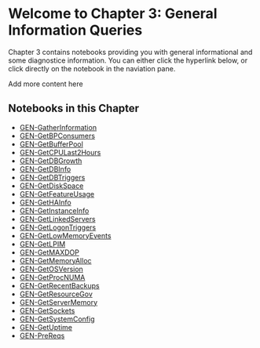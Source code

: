 # Welcome to Chapter 3: General Information Queries

Chapter 3 contains notebooks providing you with general informational and some diagnostice information.  You can either click the hyperlink below, or click directly on the notebook in the naviation pane.

Add more content here

## Notebooks in this Chapter

- [GEN-GatherInformation](../Chapter&#32;3&#32;General&#32;Information/GEN-GatherInformation.ipynb)
- [GEN-GetBPConsumers](../Chapter&#32;3&#32;General&#32;Information/GEN-GetBPConsumers.ipynb)
- [GEN-GetBufferPool](../Chapter&#32;3&#32;General&#32;Information/GEN-GetBufferPool.ipynb)
- [GEN-GetCPULast2Hours](../Chapter&#32;3&#32;General&#32;Information/GEN-GetCPULast2Hours.ipynb)
- [GEN-GetDBGrowth](../Chapter&#32;3&#32;General&#32;Information/GEN-GetDBGrowth.ipynb)
- [GEN-GetDBInfo](../Chapter&#32;3&#32;General&#32;Information/GEN-GetDBInfo.ipynb)
- [GEN-GetDBTriggers](../Chapter&#32;3&#32;General&#32;Information/GEN-GetDBTriggers.ipynb)
- [GEN-GetDiskSpace](../Chapter&#32;3&#32;General&#32;Information/GEN-GetDiskSpace.ipynb)
- [GEN-GetFeatureUsage](../Chapter&#32;3&#32;General&#32;Information/GEN-GetFeatureUsage.ipynb)
- [GEN-GetHAInfo](../Chapter&#32;3&#32;General&#32;Information/GEN-GetHAInfo.ipynb)
- [GEN-GetInstanceInfo](../Chapter&#32;3&#32;General&#32;Information/GEN-GetInstanceInfo.ipynb)
- [GEN-GetLinkedServers](../Chapter&#32;3&#32;General&#32;Information/GEN-GetLinkedServers.ipynb)
- [GEN-GetLogonTriggers](../Chapter&#32;3&#32;General&#32;Information/GEN-GetLogonTriggers.ipynb)
- [GEN-GetLowMemoryEvents](../Chapter&#32;3&#32;General&#32;Information/GEN-GetLowMemoryEvents.ipynb)
- [GEN-GetLPIM](../Chapter&#32;3&#32;General&#32;Information/GEN-GetLPIM.ipynb)
- [GEN-GetMAXDOP](../Chapter&#32;3&#32;General&#32;Information/GEN-GetMAXDOP.ipynb)
- [GEN-GetMemoryAlloc](../Chapter&#32;3&#32;General&#32;Information/GEN-GetMemoryAlloc.ipynb)
- [GEN-GetOSVersion](../Chapter&#32;3&#32;General&#32;Information/GEN-GetOSVersion.ipynb)
- [GEN-GetProcNUMA](../Chapter&#32;3&#32;General&#32;Information/GEN-GetProcNUMA.ipynb)
- [GEN-GetRecentBackups](../Chapter&#32;3&#32;General&#32;Information/GEN-GetRecentBackups.ipynb)
- [GEN-GetResourceGov](../Chapter&#32;3&#32;General&#32;Information/GEN-GetResourceGov.ipynb)
- [GEN-GetServerMemory](../Chapter&#32;3&#32;General&#32;Information/GEN-GetServerMemory.ipynb)
- [GEN-GetSockets](../Chapter&#32;3&#32;General&#32;Information/GEN-GetSockets.ipynb)
- [GEN-GetSystemConfig](../Chapter&#32;3&#32;General&#32;Information/GEN-GetSystemConfig.ipynb)
- [GEN-GetUptime](../Chapter&#32;3&#32;General&#32;Information/GEN-GetUptime.ipynb)
- [GEN-PreReqs](../Chapter&#32;3&#32;General&#32;Information/GEN-PreReqs.ipynb)

&#32;

